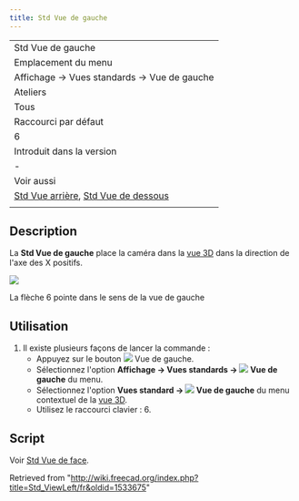 ```yaml
---
title: Std Vue de gauche
---
```

|  |
| --- |
| Std Vue de gauche |
| Emplacement du menu |
| Affichage → Vues standards → Vue de gauche |
| Ateliers |
| Tous |
| Raccourci par défaut |
| 6 |
| Introduit dans la version |
| - |
| Voir aussi |
| [Std Vue arrière](/Std_ViewRear/fr "Std ViewRear/fr"), [Std Vue de dessous](/Std_ViewBottom/fr "Std ViewBottom/fr") |
|  |

## Description

La **Std Vue de gauche** place la caméra dans la [vue 3D](/3D_view/fr "3D view/fr") dans la direction de l'axe des X positifs.

![](/images/FreeCAD_views_rear.svg)

La flèche 6 pointe dans le sens de la vue de gauche

## Utilisation

1. Il existe plusieurs façons de lancer la commande :
   * Appuyez sur le bouton ![](/images/Std_ViewLeft.svg) Vue de gauche.
   * Sélectionnez l'option **Affichage → Vues standards → ![](/images/Std_ViewLeft.svg) Vue de gauche** du menu.
   * Sélectionnez l'option **Vues standard → ![](/images/Std_ViewLeft.svg) Vue de gauche** du menu contextuel de la [vue 3D](/3D_view/fr "3D view/fr").
   * Utilisez le raccourci clavier : 6.

## Script

Voir [Std Vue de face](/Std_ViewFront/fr#Script "Std ViewFront/fr").

Retrieved from "<http://wiki.freecad.org/index.php?title=Std_ViewLeft/fr&oldid=1533675>"